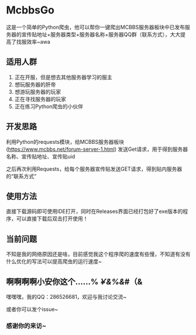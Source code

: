 # McbbsGo
这是一个简单的Python爬虫，他可以帮你一键爬出MCBBS服务器板块中已发布服务器的宣传贴地址+服务器类型+服务器名称+服务器QQ群（联系方式），大大提高了找服效率~awa

## 适用人群
1. 正在开服，但是想去其他服务器学习的服主
2. 想玩服务器的肝帝
3. 想游玩服务器的玩家
4. 正在寻找服务器的玩家
5. 正在练习Python爬虫的小伙伴

## 开发思路
利用Python的requests模块，给MCBBS服务器板块(https://www.mcbbs.net/forum-server-1.html) 发送Get请求，用于得到服务器名称、宣传贴地址、宣传贴uid

之后再次利用Requests，给每个服务器宣传贴发送GET请求，得到贴内服务器的“联系方式”

## 使用方法
直接下载源码即可使用IDE打开，同时在Releases界面已经打包好了exe版本的程序，可以直接下载后双击打开使用！

## 当前问题
不知是我的网络原因还是啥，目前感觉我这个程序爬的速度有些慢，不知道有没有什么优化的写法可以提高爬虫的运行速度~

## 啊啊啊啊小安你这个……%*￥&%&*#（&
嘿嘿嘿，我的QQ：286526681，欢迎与我讨论交流~

或者你可以发个issue~

### 感谢你的来访~
